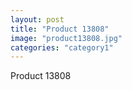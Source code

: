 ```yaml
---
layout: post
title: "Product 13808"
image: "product13808.jpg"
categories: "category1"
---
```

Product 13808
